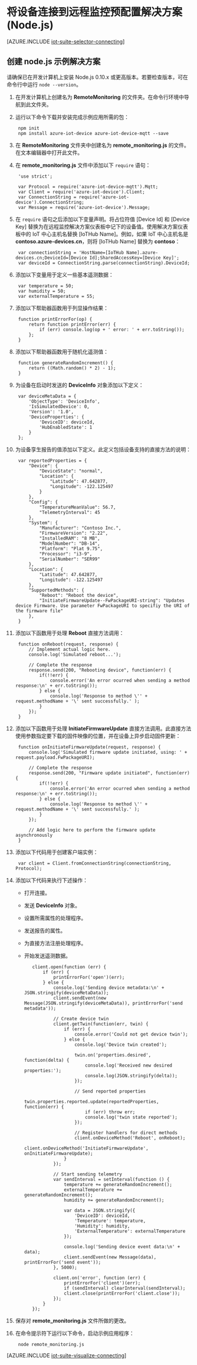 <properties
   pageTitle="使用 Node.js 连接设备 | Azure"
   description="介绍如何使用以 Node.js 编写的应用程序将设备连接到 Azure IoT 套件预配置远程监控解决方案。"
   services=""
   suite="iot-suite"
   documentationCenter="na"
   authors="dominicbetts"
   manager="timlt"
   editor=""/>  


<tags
   ms.service="iot-suite"
   ms.devlang="na"
   ms.topic="article"
   ms.tgt_pltfrm="na"
   ms.workload="na"
   ms.date="02/20/2017"
   ms.author="dobett"
   wacn.date="03/28/2017"/>  



# 将设备连接到远程监控预配置解决方案 (Node.js)

[AZURE.INCLUDE [iot-suite-selector-connecting](../../includes/iot-suite-selector-connecting.md)]

## 创建 node.js 示例解决方案

请确保已在开发计算机上安装 Node.js 0.10.x 或更高版本。若要检查版本，可在命令行中运行 `node --version`。

1. 在开发计算机上创建名为 **RemoteMonitoring** 的文件夹。在命令行环境中导航到此文件夹。

1. 运行以下命令下载并安装完成示例应用所需的包：


	    npm init
	    npm install azure-iot-device azure-iot-device-mqtt --save


1. 在 **RemoteMonitoring** 文件夹中创建名为 **remote\_monitoring.js** 的文件。在文本编辑器中打开此文件。

1. 在 **remote\_monitoring.js** 文件中添加以下 `require` 语句：


	    'use strict';

	    var Protocol = require('azure-iot-device-mqtt').Mqtt;
	    var Client = require('azure-iot-device').Client;
	    var ConnectionString = require('azure-iot-device').ConnectionString;
	    var Message = require('azure-iot-device').Message;


1. 在 `require` 语句之后添加以下变量声明。将占位符值 [Device Id] 和 [Device Key] 替换为在远程监控解决方案仪表板中记下的设备值。使用解决方案仪表板中的 IoT 中心主机名替换 [IoTHub Name]。例如，如果 IoT 中心主机名是 **contoso.azure-devices.cn**，则将 [IoTHub Name] 替换为 **contoso**：


	    var connectionString = 'HostName=[IoTHub Name].azure-devices.cn;DeviceId=[Device Id];SharedAccessKey=[Device Key]';
	    var deviceId = ConnectionString.parse(connectionString).DeviceId;


1. 添加以下变量用于定义一些基本遥测数据：


	    var temperature = 50;
	    var humidity = 50;
	    var externalTemperature = 55;


1. 添加以下帮助器函数用于列显操作结果：

    
	    function printErrorFor(op) {
	        return function printError(err) {
	            if (err) console.log(op + ' error: ' + err.toString());
	        };
	    }
    

1. 添加以下帮助器函数用于随机化遥测值：

    
	    function generateRandomIncrement() {
	        return ((Math.random() * 2) - 1);
	    }
    

1. 为设备在启动时发送的 **DeviceInfo** 对象添加以下定义：

    
	    var deviceMetaData = {
	        'ObjectType': 'DeviceInfo',
	        'IsSimulatedDevice': 0,
	        'Version': '1.0',
	        'DeviceProperties': {
	            'DeviceID': deviceId,
	            'HubEnabledState': 1
	        }
	    };
    

1. 为设备孪生报告的值添加以下定义。此定义包括设备支持的直接方法的说明：

    
	    var reportedProperties = {
	        "Device": {
	            "DeviceState": "normal",
	            "Location": {
	                "Latitude": 47.642877,
	                "Longitude": -122.125497
	            }
	        },
	        "Config": {
	            "TemperatureMeanValue": 56.7,
	            "TelemetryInterval": 45
	        },
	        "System": {
	            "Manufacturer": "Contoso Inc.",
	            "FirmwareVersion": "2.22",
	            "InstalledRAM": "8 MB",
	            "ModelNumber": "DB-14",
	            "Platform": "Plat 9.75",
	            "Processor": "i3-9",
	            "SerialNumber": "SER99"
	        },
	        "Location": {
	            "Latitude": 47.642877,
	            "Longitude": -122.125497
	        },
	        "SupportedMethods": {
	            "Reboot": "Reboot the device",
	            "InitiateFirmwareUpdate--FwPackageURI-string": "Updates device Firmware. Use parameter FwPackageURI to specifiy the URI of the firmware file"
	        },
	    }
    

1. 添加以下函数用于处理 **Reboot** 直接方法调用：

    
	    function onReboot(request, response) {
	        // Implement actual logic here.
	        console.log('Simulated reboot...');

	        // Complete the response
	        response.send(200, "Rebooting device", function(err) {
	            if(!!err) {
	                console.error('An error ocurred when sending a method response:\n' + err.toString());
	            } else {
	                console.log('Response to method \'' + request.methodName + '\' sent successfully.' );
	            }
	        });
	    }
    

1. 添加以下函数用于处理 **InitiateFirmwareUpdate** 直接方法调用。此直接方法使用参数指定要下载的固件映像的位置，并在设备上异步启动固件更新：

    
	    function onInitiateFirmwareUpdate(request, response) {
	        console.log('Simulated firmware update initiated, using: ' + request.payload.FwPackageURI);

	        // Complete the response
	        response.send(200, "Firmware update initiated", function(err) {
	            if(!!err) {
	                console.error('An error ocurred when sending a method response:\n' + err.toString());
	            } else {
	                console.log('Response to method \'' + request.methodName + '\' sent successfully.' );
	            }
	        });

	        // Add logic here to perform the firmware update asynchronously
	    }
    

1. 添加以下代码用于创建客户端实例：

    
	    var client = Client.fromConnectionString(connectionString, Protocol);
    

1. 添加以下代码来执行下述操作：

   * 打开连接。
   * 发送 **DeviceInfo** 对象。
   * 设置所需属性的处理程序。
   * 发送报告的属性。
   * 为直接方法注册处理程序。
   * 开始发送遥测数据。

    
    	    client.open(function (err) {
    	        if (err) {
    	            printErrorFor('open')(err);
    	        } else {
    	            console.log('Sending device metadata:\n' + JSON.stringify(deviceMetaData));
    	            client.sendEvent(new Message(JSON.stringify(deviceMetaData)), printErrorFor('send metadata'));
    
    	            // Create device twin
    	            client.getTwin(function(err, twin) {
    	                if (err) {
    	                    console.error('Could not get device twin');
    	                } else {
    	                    console.log('Device twin created');
    
    	                    twin.on('properties.desired', function(delta) {
    	                        console.log('Received new desired properties:');
    	                        console.log(JSON.stringify(delta));
    	                    });
    
    	                    // Send reported properties
    	                    twin.properties.reported.update(reportedProperties, function(err) {
    	                        if (err) throw err;
    	                        console.log('twin state reported');
    	                    });
    
    	                    // Register handlers for direct methods
    	                    client.onDeviceMethod('Reboot', onReboot);
    	                    client.onDeviceMethod('InitiateFirmwareUpdate', onInitiateFirmwareUpdate);
    	                }
    	            });
    
    	            // Start sending telemetry
    	            var sendInterval = setInterval(function () {
    	                temperature += generateRandomIncrement();
    	                externalTemperature += generateRandomIncrement();
    	                humidity += generateRandomIncrement();
    
    	                var data = JSON.stringify({
    	                    'DeviceID': deviceId,
    	                    'Temperature': temperature,
    	                    'Humidity': humidity,
    	                    'ExternalTemperature': externalTemperature
    	                });
    
    	                console.log('Sending device event data:\n' + data);
    	                client.sendEvent(new Message(data), printErrorFor('send event'));
    	            }, 5000);
    
    	            client.on('error', function (err) {
    	                printErrorFor('client')(err);
    	                if (sendInterval) clearInterval(sendInterval);
    	                client.close(printErrorFor('client.close'));
    	            });
    	        }
    	    });
    

1. 保存对 **remote\_monitoring.js** 文件所做的更改。

1. 在命令提示符下运行以下命令，启动示例应用程序：
   
    
	    node remote_monitoring.js
    

[AZURE.INCLUDE [iot-suite-visualize-connecting](../../includes/iot-suite-visualize-connecting.md)]

[lnk-github-repo]: https://github.com/azure/azure-iot-sdk-node
[lnk-github-prepare]: https://github.com/Azure/azure-iot-sdk-node/blob/master/doc/node-devbox-setup.md

<!---HONumber=Mooncake_0406_2017-->
<!--Update_Description:replace with chinese menu-->